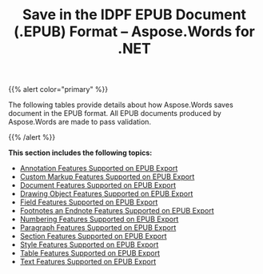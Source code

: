 ﻿---
title: Save in the IDPF EPUB Document (.EPUB) Format – Aspose.Words for .NET
articleTitle: Save in the IDPF EPUB Document (.EPUB) Format
linktitle: Save in the IDPF EPUB Document (.EPUB) Format
description: "Aspose.Words for .NET allows you to work with various features supported when saving to EPUB format."
type: docs
weight: 60
url: /net/save-in-the-idpf-epub-document-epub-format/
---

{{% alert color="primary" %}}

The following tables provide details about how Aspose.Words saves document in the EPUB format. All EPUB documents produced by Aspose.Words are made to pass validation.

{{% /alert %}}

**This section includes the following topics:** 

- [Annotation Features Supported on EPUB Export](/words/net/annotation-features-supported-on-epub-export/)
- [Custom Markup Features Supported on EPUB Export](/words/net/custom-markup-features-supported-on-epub-export/)
- [Document Features Supported on EPUB Export](/words/net/document-features-supported-on-epub-export/)
- [Drawing Object Features Supported on EPUB Export](/words/net/drawing-object-features-supported-on-epub-export/)
- [Field Features Supported on EPUB Export](/words/net/field-features-supported-on-epub-export/)
- [Footnotes an Endnote Features Supported on EPUB Export](/words/net/footnotes-and-endnote-features-supported-on-epub-export/)
- [Numbering Features Supported on EPUB Export](/words/net/numbering-features-supported-on-epub-export/)
- [Paragraph Features Supported on EPUB Export](/words/net/paragraph-features-supported-on-epub-export/)
- [Section Features Supported on EPUB Export](/words/net/section-features-supported-on-epub-export/)
- [Style Features Supported on EPUB Export](/words/net/style-features-supported-on-epub-export/)
- [Table Features Supported on EPUB Export](/words/net/table-features-supported-on-epub-export/)
- [Text Features Supported on EPUB Export](/words/net/text-features-supported-on-epub-export/)
